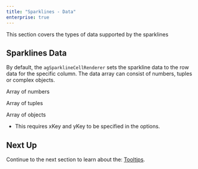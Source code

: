 ```yaml
---
title: "Sparklines - Data"
enterprise: true
---
```


This section covers the types of data supported by the sparklines

## Sparklines Data

By default, the `agSparklineCellRenderer` sets the sparkline data to the row data for the specific column. The data array can consist of numbers, tuples or complex objects.

Array of numbers

<grid-example title='Sparkline Data' name='sparkline-data-number-array' type='generated' options='{ "enterprise": true, "exampleHeight": 585, "modules": ["clientside", "sparklines"] }'></grid-example>

Array of tuples
<grid-example title='Sparkline Data' name='sparkline-data-tuple-array' type='generated' options='{ "enterprise": true, "exampleHeight": 585, "modules": ["clientside", "sparklines"] }'></grid-example>

Array of objects

- This requires xKey and yKey to be specified in the options.

<grid-example title='Sparkline Data' name='sparkline-data-object-array' type='generated' options='{ "enterprise": true, "exampleHeight": 585, "modules": ["clientside", "sparklines"] }'></grid-example>

## Next Up

Continue to the next section to learn about the: [Tooltips](/sparklines-tooltips/).
